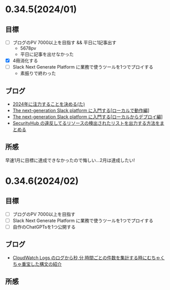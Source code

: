 # 0.34.5(2024/01)
## 目標
* [ ] ブログのPV 7000以上を目指す && 平日に1記事出す
  * 5678pv
  * 平日に記事を出せなかった
* [x] 4冊消化する
* [ ] Slack Next Generate Platform に業務で使うツールを1つでプロイする
  * 素振りで終わった

## ブログ
* [2024年に注力することを決める(た)](https://sadayoshi-tada.hatenablog.com/entry/2024/01/05/233608)
* [The next-generation Slack platform に入門する[ローカルで動作編]](https://sadayoshi-tada.hatenablog.com/entry/2024/01/13/184759)
* [The next-generation Slack platform に入門する[ローカルからデプロイ編]](https://sadayoshi-tada.hatenablog.com/entry/2024/01/17/232047)
* [SecurityHub の違反してるリソースの検出されたリストを出力する方法をまとめる](https://sadayoshi-tada.hatenablog.com/entry/2024/01/27/141014)

## 所感
早速1月に目標に達成できなかったので悔しい...2月は達成したい!

# 0.34.6(2024/02)
## 目標
* [ ] ブログのPV 7000以上を目指す
* [ ] Slack Next Generate Platform に業務で使うツールを1つでプロイする
* [ ] 自作のChatGPTsを1つ公開する

## ブログ
* [CloudWatch Logs のログから秒,分,時間ごとの件数を集計する時にむちゃくちゃ重宝した構文の紹介](https://sadayoshi-tada.hatenablog.com/entry/2024/02/02/201703)

## 所感
